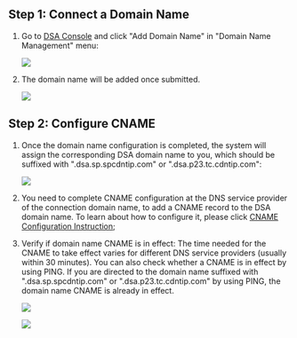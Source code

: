 ## Step 1: Connect a Domain Name

1. Go to [DSA Console](https://console.qcloud.com/dsa) and click "Add Domain Name" in "Domain Name Management" menu:	

   ![](https://mc.qcloudimg.com/static/img/ea36077cad19051bd7a54ef5d0849c40/1.png)

2. The domain name will be added once submitted.

   ![](https://mc.qcloudimg.com/static/img/694a90b1587548dcc2da87f782661acb/image.png)

## Step 2: Configure CNAME

1. Once the domain name configuration is completed, the system will assign the corresponding DSA domain name to you, which should be suffixed with ".dsa.sp.spcdntip.com" or ".dsa.p23.tc.cdntip.com":

   ![](https://mc.qcloudimg.com/static/img/5a2f90e1c30cd1f572a7ba36d86791c9/3.png)

2. You need to complete CNAME configuration at the DNS service provider of the connection domain name, to add a CNAME record to the DSA domain name. To learn about how to configure it, please click [CNAME Configuration Instruction](https://www.qcloud.com/doc/product/228/3121);

3. Verify if domain name CNAME is in effect: The time needed for the CNAME to take effect varies for different DNS service providers (usually within 30 minutes). You can also check whether a CNAME is in effect by using PING. If you are directed to the domain name suffixed with ".dsa.sp.spcdntip.com" or ".dsa.p23.tc.cdntip.com" by using PING, the domain name CNAME is already in effect.

   ![](https://mc.qcloudimg.com/static/img/3e45aca57e30b993541c16d83d07d154/image.png)

   ![](https://mc.qcloudimg.com/static/img/c3deeb94c05f02ae934d2f7bb7673f28/image.png)





